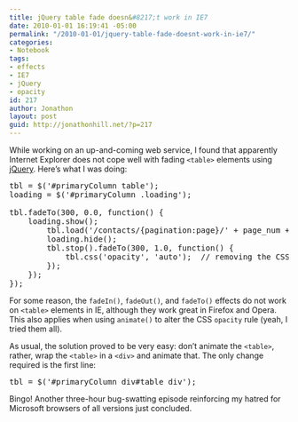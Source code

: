 ```yaml
---
title: jQuery table fade doesn&#8217;t work in IE7
date: 2010-01-01 16:19:41 -05:00
permalink: "/2010-01-01/jquery-table-fade-doesnt-work-in-ie7/"
categories:
- Notebook
tags:
- effects
- IE7
- jQuery
- opacity
id: 217
author: Jonathon
layout: post
guid: http://jonathonhill.net/?p=217
---
```


While working on an up-and-coming web service, I found that apparently Internet Explorer does not cope well with fading `<table>` elements using [jQuery](http://jquery.com). Here&#8217;s what I was doing:

<pre name="code" class="javascript">tbl = $('#primaryColumn table');
loading = $('#primaryColumn .loading');

tbl.fadeTo(300, 0.0, function() {
    loading.show();
        tbl.load('/contacts/{pagination:page}/' + page_num + '?ajax&search={pagination:search}', function() {
        loading.hide();
        tbl.stop().fadeTo(300, 1.0, function() {
            tbl.css('opacity', 'auto');  // removing the CSS opacity rule restores the ClearType anti-aliasing in IE
        });
    });
});</pre>

For some reason, the `fadeIn()`, `fadeOut()`, and `fadeTo()` effects do not work on `<table>` elements in IE, although they work great in Firefox and Opera. This also applies when using `animate()` to alter the CSS `opacity` rule (yeah, I tried them all).

As usual, the solution proved to be very easy: don&#8217;t animate the `<table>`, rather, wrap the `<table>` in a `<div>` and animate that. The only change required is the first line:

<pre name="code" class="javascript">tbl = $('#primaryColumn div#table_div');</pre>

Bingo! Another three-hour bug-swatting episode reinforcing my hatred for Microsoft browsers of all versions just concluded.